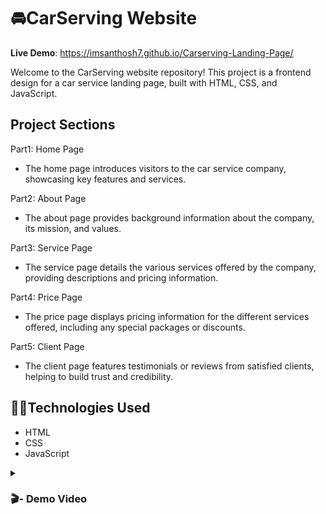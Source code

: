 
# 🚘CarServing Website
**Live Demo**: https://imsanthosh7.github.io/Carserving-Landing-Page/

Welcome to the CarServing website repository! This project is a frontend design for a car service landing page, built with HTML, CSS, and JavaScript.


## Project Sections
Part1: Home Page

- The home page introduces visitors to the car service company, showcasing key features and services.

Part2: About Page

- The about page provides background information about the company, its mission, and values.

Part3: Service Page

- The service page details the various services offered by the company, providing descriptions and pricing information.

Part4: Price Page

- The price page displays pricing information for the different services offered, including any special packages or discounts.

Part5: Client Page

- The client page features testimonials or reviews from satisfied clients, helping to build trust and credibility.

## 🧑‍💻Technologies Used
- HTML
- CSS
- JavaScript

<details>
<summary><h3> 🎬- Demo Video </h3></summary>
<video src="https://github.com/imsanthosh7/Rymo-Shopping-Website-/assets/154437536/48d42a98-bc57-4f31-9b98-7db3463c3e68" controls="controls" >
</video>
</details>



